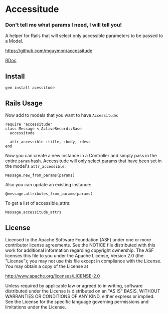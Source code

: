 # Accessitude

### Don't tell me what params I need, I will tell you!

A helper for Rails that will select only accessible parameters to be passed to a Model.

https://github.com/mguymon/accessitude

[RDoc](http://rubydoc.info/gems/accessitude/frames)

## Install

    gem install acessitude

## Rails Usage

Now add to models that you want to have `Accessitude`:

    require 'accessitude'
    class Message < ActiveRecord::Base
      accessitude
      
      attr_accessible :title, :body, :desc
    end
    
Now you can create a new instance in a Controller and simply pass in the entire `param` hash. Accessitude will only select params that have been set in the model's `attr_accessible`:

    Message.new_from_params(params)
    
Also you can update an existing instance:
    
    @message.attributes_from_params(params)

To get a list of accessible_attrs:
    
    Message.accessitude_attrs
    
## License

Licensed to the Apache Software Foundation (ASF) under one or more
contributor license agreements.  See the NOTICE file distributed with this
work for additional information regarding copyright ownership.  The ASF
licenses this file to you under the Apache License, Version 2.0 (the
"License"); you may not use this file except in compliance with the License.
You may obtain a copy of the License at

  http://www.apache.org/licenses/LICENSE-2.0

Unless required by applicable law or agreed to in writing, software
distributed under the License is distributed on an "AS IS" BASIS, WITHOUT
WARRANTIES OR CONDITIONS OF ANY KIND, either express or implied.  See the
License for the specific language governing permissions and limitations under
the License.
